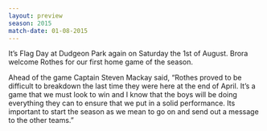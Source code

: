 ```yaml
---
layout: preview
season: 2015
match-date: 01-08-2015
---
```

It’s Flag Day at Dudgeon Park again on Saturday the 1st of August. Brora welcome Rothes for our first home game of the season.

Ahead of the game Captain Steven Mackay said, “Rothes proved to be difficult to breakdown the last time they were here at the end of April. It’s a game that we must look to win and I know that the boys will be doing everything they can to ensure that we put in a solid performance. Its important to start the season as we mean to go on and send out a message to the other teams.”